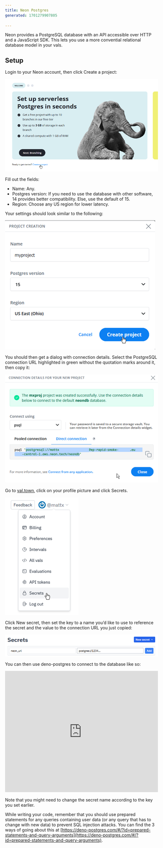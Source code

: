 ```yaml
---
title: Neon Postgres
generated: 1701279907805

---
```


Neon provides a PostgreSQL database with an API accessible over HTTP and a JavaScript SDK. This lets you use a more convential relational database model in your vals.

## Setup

Login to your Neon account, then click Create a project:

![Untitled](./neon-postgres/untitled.png)

Fill out the fields:

* Name: Any.
* Postgres version: If you need to use the database with other software, 14 provides better compatibility. Else, use the default of 15.
* Region: Choose any US region for lower latency.

Your settings should look similar to the following:

![Untitled](./neon-postgres/untitled-1.png)

You should then get a dialog with connection details. Select the PostgreSQL connection URL highlighted in green without the quotation marks around it, then copy it:

![Untitled](./neon-postgres/untitled-2.png)

Go to [val.town](http://val.town), click on your profile picture and click Secrets.

![Untitled](./neon-postgres/untitled-3.png)

Click New secret, then set the key to a name you’d like to use to reference the secret and the value to the connection URL you just copied:

![Untitled](./neon-postgres/untitled-4.png)

You can then use deno-postgres to connect to the database like so:

<div class="not-content">
  <iframe src="https://www.val.town/embed/stevekrouse.testPostgres" width="100%" frameborder="no" style="height: 400px;">
    &#x20;
  </iframe>
</div>

Note that you might need to change the secret name according to the key you set earlier.

While writing your code, remember that you should use prepared statements for any queries containing user data (or any query that has to change with new data) to prevent SQL injection attacks. You can find the 3 ways of going about this at [https://deno-postgres.com/#/?id=prepared-statements-and-query-arguments](https://deno-postgres.com/#/?id=prepared-statements-and-query-arguments).
